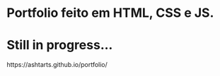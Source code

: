 # Portfolio feito em HTML, CSS e JS.
<h1> Still in progress...</h1>
https://ashtarts.github.io/portfolio/
